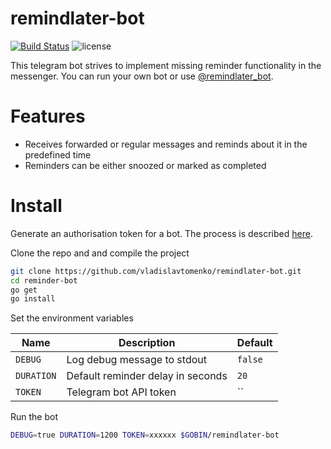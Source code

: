 # remindlater-bot

[![Build Status](https://travis-ci.org/vladislavtomenko/remindlater-bot.svg?branch=master)](https://travis-ci.org/vladislavtomenko/remindlater-bot)
![license](https://img.shields.io/github/license/mashape/apistatus.svg)

This telegram bot strives to implement missing reminder functionality in the messenger. You can run your own bot or use [@remindlater_bot](https://telegram.me/remindlater_bot).

# Features

* Receives forwarded or regular messages and reminds about it in the predefined time
* Reminders can be either snoozed or marked as completed

# Install

Generate an authorisation token for a bot. The process is described [here](https://core.telegram.org/bots#6-botfather).

Clone the repo and and compile the project
```bash
git clone https://github.com/vladislavtomenko/remindlater-bot.git
cd reminder-bot
go get
go install
```

Set the environment variables

Name | Description | Default
--------- | ----------- | -------
`DEBUG` | Log debug message to stdout | `false`
`DURATION` | Default reminder delay in seconds | `20`
`TOKEN` | Telegram bot API token | ``

Run the bot
```bash
DEBUG=true DURATION=1200 TOKEN=xxxxxx $GOBIN/remindlater-bot
```

